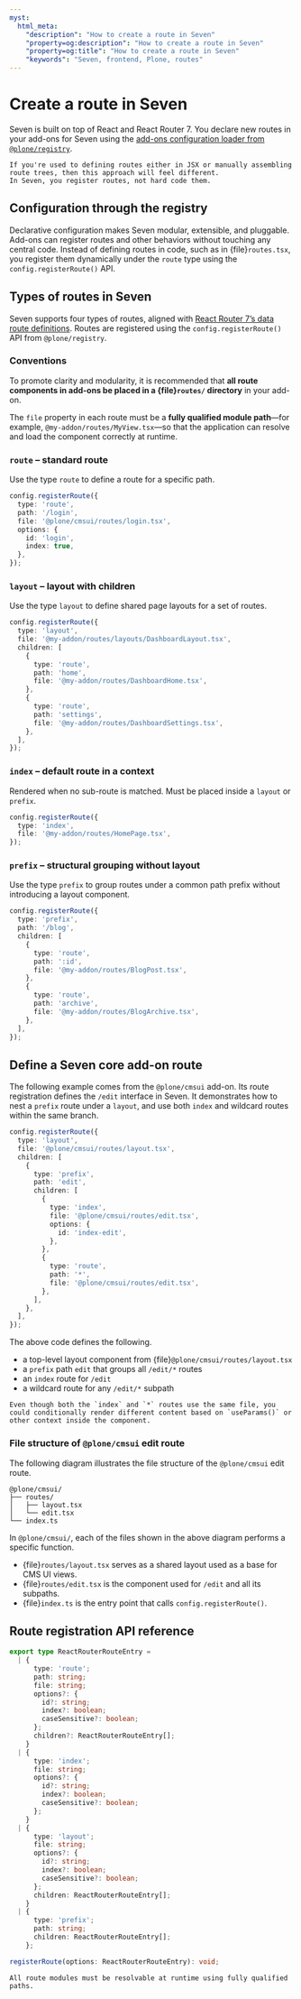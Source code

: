 ```yaml
---
myst:
  html_meta:
    "description": "How to create a route in Seven"
    "property=og:description": "How to create a route in Seven"
    "property=og:title": "How to create a route in Seven"
    "keywords": "Seven, frontend, Plone, routes"
---
```



# Create a route in Seven

Seven is built on top of React and React Router 7.
You declare new routes in your add-ons for Seven using the [add-ons configuration loader from `@plone/registry`](https://plone-registry.readthedocs.io/conceptual-guides/add-on-loader.html#add-ons-configuration-loader).

```{important}
If you're used to defining routes either in JSX or manually assembling route trees, then this approach will feel different.
In Seven, you register routes, not hard code them.
```

## Configuration through the registry

Declarative configuration makes Seven modular, extensible, and pluggable.
Add-ons can register routes and other behaviors without touching any central code.
Instead of defining routes in code, such as in {file}`routes.tsx`, you register them dynamically under the `route` type using the `config.registerRoute()` API.


## Types of routes in Seven

Seven supports four types of routes, aligned with [React Router 7’s data route definitions](https://reactrouter.com/start/data/routing).
Routes are registered using the `config.registerRoute()` API from `@plone/registry`.

### Conventions

To promote clarity and modularity, it is recommended that **all route components in add-ons be placed in a {file}`routes/` directory** in your add-on.

The `file` property in each route must be a **fully qualified module path**—for example, `@my-addon/routes/MyView.tsx`—so that the application can resolve and load the component correctly at runtime.

### `route` – standard route

Use the type `route` to define a route for a specific path.

```ts
config.registerRoute({
  type: 'route',
  path: '/login',
  file: '@plone/cmsui/routes/login.tsx',
  options: {
    id: 'login',
    index: true,
  },
});
```

### `layout` – layout with children

Use the type `layout` to define shared page layouts for a set of routes.

```ts
config.registerRoute({
  type: 'layout',
  file: '@my-addon/routes/layouts/DashboardLayout.tsx',
  children: [
    {
      type: 'route',
      path: 'home',
      file: '@my-addon/routes/DashboardHome.tsx',
    },
    {
      type: 'route',
      path: 'settings',
      file: '@my-addon/routes/DashboardSettings.tsx',
    },
  ],
});
```

### `index` – default route in a context

Rendered when no sub-route is matched. Must be placed inside a `layout` or `prefix`.

```ts
config.registerRoute({
  type: 'index',
  file: '@my-addon/routes/HomePage.tsx',
});
```

### `prefix` – structural grouping without layout

Use the type `prefix` to group routes under a common path prefix without introducing a layout component.

```ts
config.registerRoute({
  type: 'prefix',
  path: '/blog',
  children: [
    {
      type: 'route',
      path: ':id',
      file: '@my-addon/routes/BlogPost.tsx',
    },
    {
      type: 'route',
      path: 'archive',
      file: '@my-addon/routes/BlogArchive.tsx',
    },
  ],
});
```

## Define a Seven core add-on route

The following example comes from the `@plone/cmsui` add-on.
Its route registration defines the `/edit` interface in Seven.
It demonstrates how to nest a `prefix` route under a `layout`, and use both `index` and wildcard routes within the same branch.

```ts
config.registerRoute({
  type: 'layout',
  file: '@plone/cmsui/routes/layout.tsx',
  children: [
    {
      type: 'prefix',
      path: 'edit',
      children: [
        {
          type: 'index',
          file: '@plone/cmsui/routes/edit.tsx',
          options: {
            id: 'index-edit',
          },
        },
        {
          type: 'route',
          path: '*',
          file: '@plone/cmsui/routes/edit.tsx',
        },
      ],
    },
  ],
});
```

The above code defines the following.

-   a top-level layout component from {file}`@plone/cmsui/routes/layout.tsx`
-   a `prefix` path `edit` that groups all `/edit/*` routes
-   an `index` route for `/edit`
-   a wildcard route for any `/edit/*` subpath

```{note}
Even though both the `index` and `*` routes use the same file, you could conditionally render different content based on `useParams()` or other context inside the component.
```


### File structure of `@plone/cmsui` edit route

The following diagram illustrates the file structure of the `@plone/cmsui` edit route.

```text
@plone/cmsui/
├── routes/
│   ├── layout.tsx
│   └── edit.tsx
└── index.ts
```

In `@plone/cmsui/`, each of the files shown in the above diagram performs a specific function.

-   {file}`routes/layout.tsx` serves as a shared layout used as a base for CMS UI views.
-   {file}`routes/edit.tsx` is the component used for `/edit` and all its subpaths.
-   {file}`index.ts` is the entry point that calls `config.registerRoute()`.


## Route registration API reference

```ts
export type ReactRouterRouteEntry =
  | {
      type: 'route';
      path: string;
      file: string;
      options?: {
        id?: string;
        index?: boolean;
        caseSensitive?: boolean;
      };
      children?: ReactRouterRouteEntry[];
    }
  | {
      type: 'index';
      file: string;
      options?: {
        id?: string;
        index?: boolean;
        caseSensitive?: boolean;
      };
    }
  | {
      type: 'layout';
      file: string;
      options?: {
        id?: string;
        index?: boolean;
        caseSensitive?: boolean;
      };
      children: ReactRouterRouteEntry[];
    }
  | {
      type: 'prefix';
      path: string;
      children: ReactRouterRouteEntry[];
    };

registerRoute(options: ReactRouterRouteEntry): void;
```

```{note}
All route modules must be resolvable at runtime using fully qualified paths.
```
